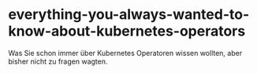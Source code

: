 # everything-you-always-wanted-to-know-about-kubernetes-operators
 Was Sie schon immer über Kubernetes Operatoren wissen wollten, aber bisher nicht zu fragen wagten.
